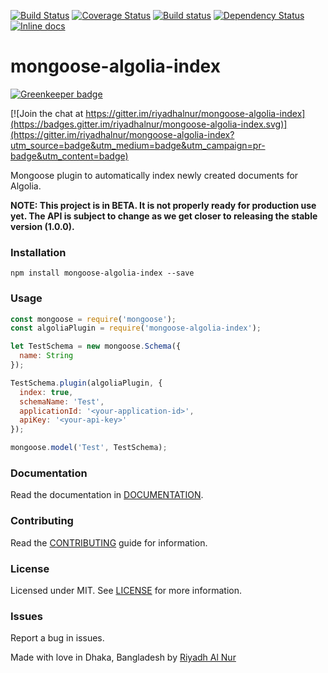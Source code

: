 [![Build Status](https://travis-ci.org/riyadhalnur/mongoose-algolia-index.svg?branch=master)](https://travis-ci.org/riyadhalnur/mongoose-algolia-index) [![Coverage Status](https://coveralls.io/repos/github/riyadhalnur/mongoose-algolia-index/badge.svg?branch=master)](https://coveralls.io/github/riyadhalnur/mongoose-algolia-index?branch=master)
[![Build status](https://ci.appveyor.com/api/projects/status/7xge8bgxxgvuxc62/branch/master?svg=true)](https://ci.appveyor.com/project/riyadhalnur/mongoose-algolia-index/branch/master) [![Dependency Status](https://dependencyci.com/github/riyadhalnur/mongoose-algolia-index/badge)](https://dependencyci.com/github/riyadhalnur/mongoose-algolia-index) [![Inline docs](http://inch-ci.org/github/riyadhalnur/mongoose-algolia-index.svg?branch=master)](http://inch-ci.org/github/riyadhalnur/mongoose-algolia-index)    

mongoose-algolia-index
======================

[![Greenkeeper badge](https://badges.greenkeeper.io/riyadhalnur/mongoose-algolia-index.svg)](https://greenkeeper.io/)

[![Join the chat at https://gitter.im/riyadhalnur/mongoose-algolia-index](https://badges.gitter.im/riyadhalnur/mongoose-algolia-index.svg)](https://gitter.im/riyadhalnur/mongoose-algolia-index?utm_source=badge&utm_medium=badge&utm_campaign=pr-badge&utm_content=badge)

Mongoose plugin to automatically index newly created documents for Algolia.  

**NOTE: This project is in BETA. It is not properly ready for production use yet. The API is subject to change as we get closer to releasing the stable version (1.0.0).**

### Installation  
`npm install mongoose-algolia-index --save`  

### Usage  
```js
const mongoose = require('mongoose');
const algoliaPlugin = require('mongoose-algolia-index');

let TestSchema = new mongoose.Schema({
  name: String
});

TestSchema.plugin(algoliaPlugin, {
  index: true,
  schemaName: 'Test',
  applicationId: '<your-application-id>',
  apiKey: '<your-api-key>'
});

mongoose.model('Test', TestSchema);
```

### Documentation
Read the documentation in [DOCUMENTATION](DOCUMENTATION.md).  

### Contributing
Read the [CONTRIBUTING](CONTRIBUTING.md) guide for information.  

### License  
Licensed under MIT. See [LICENSE](LICENSE) for more information.  

### Issues  
Report a bug in issues.   

Made with love in Dhaka, Bangladesh by [Riyadh Al Nur](https://verticalaxisbd.com)
